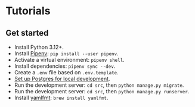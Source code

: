 # Tutorials

## Get started

- Install Python 3.12+.
- Install [Pipenv](https://pipenv.pypa.io/en/latest/index.html):
  `pip install --user pipenv`.
- Activate a virtual environment: `pipenv shell`.
- Install dependencies: `pipenv sync --dev`.
- Create a `.env` file based on `.env.template`.
- [Set up Postgres for local development](./howto.md#set-up-postgres-for-local-development).
- Run the development server: `cd src`, then `python manage.py migrate`.
- Run the development server: `cd src`, then `python manage.py runserver`.
- Install [yamlfmt](https://github.com/google/yamlfmt): `brew install yamlfmt`.

